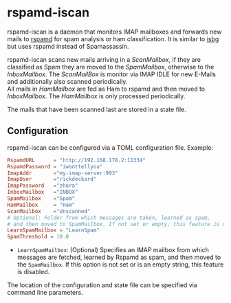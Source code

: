 # rspamd-iscan

rspamd-iscan is a daemon that monitors IMAP mailboxes and forwards new mails to 
[rspamd](https://rspamd.com) for spam analysis or ham classification.
It is similar to [isbg](https://gitlab.com/isbg/isbg) but uses rspamd instead of
Spamassassin.


rspamd-iscan scans new mails arriving in a _ScanMailbox_, if they are classified
as Spam they are moved to the _SpamMailbox_, otherwise to the _InboxMailbox_.
The _ScanMailBox_ is monitor via IMAP IDLE for new E-Mails and additionally also
scanned periodically. \
All mails in _HamMailbox_ are fed as Ham to rspamd and then moved to
_InboxMailbox_. The _HamMailbox_ is only processed periodically.

The mails that have been scanned last are stored in a state file.

## Configuration

rspamd-iscan can be configured via a TOML configuration file.
Example:

```toml
RspamdURL      = "http://192.168.178.2:11334"
RspamdPassword = "iwonttellyou"
ImapAddr       ="my-imap-server:993"
ImapUser       ="rickdeckard"
ImapPassword   ="zhora"
InboxMailbox   ="INBOX"
SpamMailbox    ="Spam"
HamMailbox     = "Ham"
ScanMailbox    ="Unscanned"
# Optional: Folder from which messages are taken, learned as spam,
# and then moved to SpamMailbox. If not set or empty, this feature is disabled.
LearnSpamMailbox = "LearnSpam"
SpamThreshold = 10.0
```

-   `LearnSpamMailbox`: (Optional) Specifies an IMAP mailbox from which messages are fetched, learned by Rspamd as spam, and then moved to the `SpamMailbox`. If this option is not set or is an empty string, this feature is disabled.

The location of the configuration and state file can be specified via command
line parameters.
